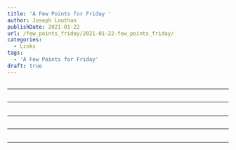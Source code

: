 ```yaml
---
title: 'A Few Points for Friday '
author: Joseph Louthan
publishDate: 2021-01-22
url: /few_points_friday/2021-01-22-few_points_friday/
categories:
  - Links
tags:
  - 'A Few Points for Friday'
draft: true
---
```


##


------

##


------

##


------

##


------

##


------

